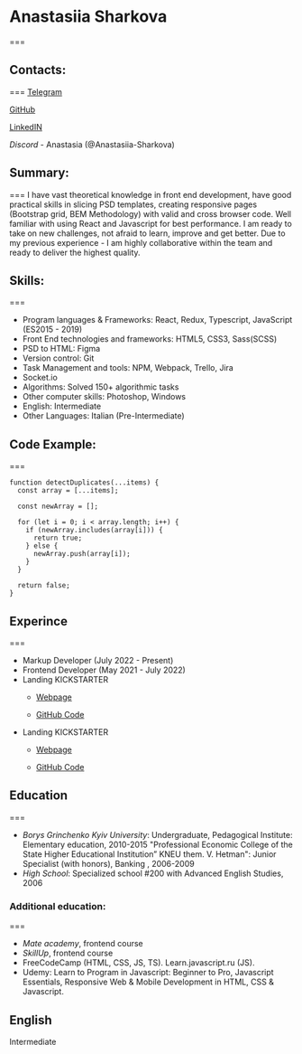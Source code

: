 # Anastasiia Sharkova
===

## Contacts:
===
[Telegram](https://t.me/Anastasiia_sharkova)

[GitHub](http://github.com/Anastasiia-Sharkova)

[LinkedIN](http://www.linkedin.com/in/anastasiia-sharkova-247b4623b)

_Discord_ - Anastasia (@Anastasiia-Sharkova)

## Summary:
===
I have vast theoretical knowledge in front end development, have good practical skills in slicing PSD templates, creating responsive pages (Bootstrap grid, BEM Methodology) with valid and cross browser code. Well familiar with using React and Javascript for best performance. I am ready to take on new challenges, not afraid to learn, improve and get better. Due to my previous experience - I am highly collaborative within the team and ready to deliver the highest quality.

## Skills:
===
* Program languages & Frameworks: React, Redux, Typescript, JavaScript (ES2015 - 2019)
* Front End technologies and frameworks: HTML5, CSS3, Sass(SCSS)
* PSD to HTML: Figma
* Version control: Git
* Task Management and tools: NPM, Webpack, Trello, Jira
* Socket.io
* Algorithms: Solved 150+ algorithmic tasks
* Other computer skills: Photoshop, Windows
* English: Intermediate  
* Other Languages: Italian (Pre-Intermediate)

## Code Example:
===
``` 
function detectDuplicates(...items) {
  const array = [...items];

  const newArray = [];

  for (let i = 0; i < array.length; i++) {
    if (newArray.includes(array[i])) {
      return true;
    } else {
      newArray.push(array[i]);
    }
  }

  return false;
}
```

## Experince
===
* Markup Developer (July 2022 - Present)
* Frontend Developer (May 2021 - July 2022)
* Landing KICKSTARTER
    - [Webpage](https://anastasiia-sharkova.github.io/Kickstarter_landing/)

    - [GitHub Code](https://github.com/Anastasiia-Sharkova/Kickstarter_landing)
* Landing KICKSTARTER
    - [Webpage](https://anastasiia-sharkova.github.io/BOSE_landing/)

    - [GitHub Code](https://github.com/Anastasiia-Sharkova/BOSE_landing)

## Education
===
* _Borys Grinchenko Kyiv University_: Undergraduate, Pedagogical Institute: Elementary education, 2010-2015
"Professional Economic College of the State Higher Educational Institution” KNEU them. V. Hetman": 
Junior Specialist (with honors), Banking , 2006-2009
* _High School_: Specialized school #200 with Advanced English Studies, 2006

### Additional education:
===
* _Mate academy_, frontend course
* _SkillUp_, frontend course 
* FreeCodeCamp (HTML, CSS, JS, TS). Learn.javascript.ru (JS). 
* Udemy: Learn to Program in Javascript: Beginner to Pro, Javascript Essentials, Responsive Web & Mobile Development in HTML, CSS & Javascript.

## English
Intermediate